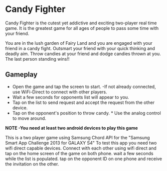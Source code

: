 # Candy Fighter
Candy Fighter is the cutest yet addictive and exciting two-player real time game. It is the greatest game for all ages of people to pass some time with your friend.

You are in the lush garden of Fairy Land and you are engaged with your friend in a candy fight. Outsmart your friend with your quick thinking and deadly aim. Throw candies at your friend and dodge candies thrown at you. The last person standing wins!!

## Gameplay

* Open the game and tap the screen to start. -If not already connected, use WiFi-Direct to connect with other players. 
* Wait a few seconds for opponents list will appear to you. 
* Tap on the list to send request and accept the request from the other device. 
* Tap on the opponent's position to throw candy. * Use the analog control to move around.

**NOTE -You need at least two android devices to play this game**

This is a two player game using Samsung Chord API for the "Samsung Smart App Challenge 2013 for GALAXY S4" To test this app you need two wifi direct capable devices. Connect with each other using wifi direct and tap on the home screen of the game on both phone. wait a few seconds while the list is populated. tap on the opponent ID on one phone and receive the invitation on the other.

